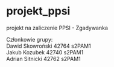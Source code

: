 # projekt_ppsi
projekt na zaliczenie PPSI - Zgadywanka

Członkowie grupy:  
Dawid Skowroński 42764 s2PAM1  
Jakub Kozubek 42740 s2PAM1  
Adrian Sitnicki 42762 s2PAM1  
